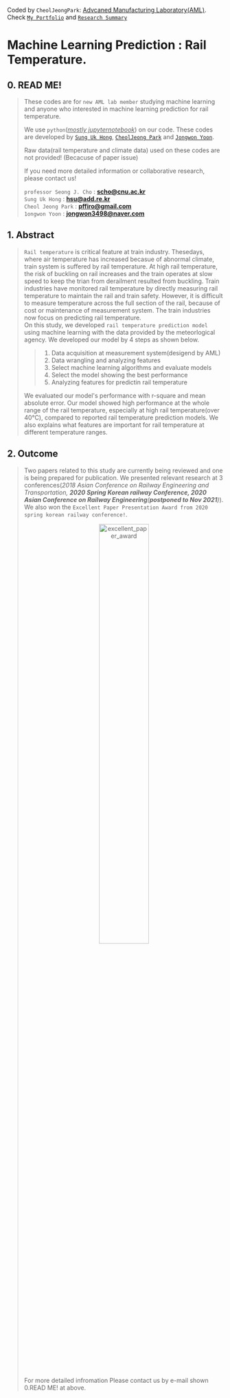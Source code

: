 Coded by `CheolJeongPark`: [Advcaned Manufacturing Laboratory(AML)](https://amlkorea.com).<br>
Check [`My Portfolio`](https://www.notion.so/incorpcj/CJ-s-Portfolio-18901a75cbb640e2b239ee10f3c4089d) 
and [`Research Summary`](https://www.notion.so/incorpcj/c86206e8d26641fca0d11a8006d92786)

# Machine Learning Prediction : Rail Temperature.

## 0. READ ME!

> These codes are for `new AML lab member` studying machine learning and anyone who interested in machine learning prediction for rail temperature.  
>
> We use `python`(<u>_mostly jupyternotebook_</u>) on our code.
> These codes are developed by [`Sung Uk Hong`](https://scholar.google.co.kr/citations?user=xzAMkycAAAAJ&hl=ko&oi=sra), [`CheolJeong Park`]()  and [`Jongwon Yoon`]().  
>
> Raw data(rail temperature and climate data) used on these codes are not provided! (Becacuse of paper issue)<br>
>
> If you need more detailed information or collaborative research, please contact us!  
>
> `professor Seong J. Cho` : **scho@cnu.ac.kr**  
> `Sung Uk Hong` : **hsu@add.re.kr**  
> `Cheol Jeong Park` : **pffiro@gmail.com**  
> `1ongwon Yoon` : **jongwon3498@naver.com**  


## 1. Abstract
>
> `Rail temperature` is critical feature at train industry. Thesedays, where air temperature has increased becasue of abnormal climate, train system is suffered by rail temperature. At high rail temperature, the risk of buckling on rail increases and the train operates at slow speed to keep the trian from derailment resulted from buckling. Train industries have monitored rail temperature by directly measuring rail temperature to maintain the rail and train safety. However, it is difficult to measure temperature across the full section of the rail, because of cost or maintenance of measurement system. The train industries now focus on predicting rail temperature.  
> On this study, we developed `rail temperature prediction model` using machine learning with the data provided by the meteorlogical agency. We developed our model by 4 steps as shown below.  
>>
>>1. Data acquisition at measurement system(desigend by AML)
>>2. Data wrangling and analyzing features
>>3. Select machine learning algorithms and evaluate models
>>4. Select the model showing the best performance
>>5. Analyzing features for predictin rail temperature  
>>
> We evaluated our model's performance with r-square and mean absolute error. Our model showed high performance at the whole range of the rail temperature, especially at high rail temperature(over 40℃), compared to reported rail temperature prediction models. We also explains what features are important for rail temperature at different temperature ranges.

## 2. Outcome
>
> Two papers related to this study are currently being reviewed and one is being prepared for publication. We presented relevant research at 3 conferences(_2018 Asian Conference on Railway Engineering and Transportation, __2020 Spring Korean railway Conference, 2020 Asian Conference on Railway Engineering__(**postponed to Nov 2021**)_). We also won the `Excellent Paper Presentation Award from 2020 spring korean railway conference!`.  
> <p align="center"><img src="https://user-images.githubusercontent.com/50191848/99972162-878d2d80-2de1-11eb-99ca-ca43de629e12.jpg" alt="excellent_paper_award" width="50%" height="50%"></p> <br>
> For more detailed infromation Please contact us by e-mail shown 0.READ ME! at above.

